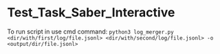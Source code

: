 # Test_Task_Saber_Interactive

To run script in use cmd command:
`python3 log_merger.py <dir/with/first/log/file.jsonl> <dir/with/second/log/file.jsonl> -o <output/dir/file.jsonl>`
